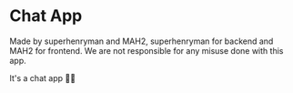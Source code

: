 <h1>Chat App</h1>
<p>Made by superhenryman and MAH2, superhenryman for backend and MAH2 for frontend. We are not responsible for any misuse done with this app.</p>
<p>It's a chat app 🤷‍♂️</p>
